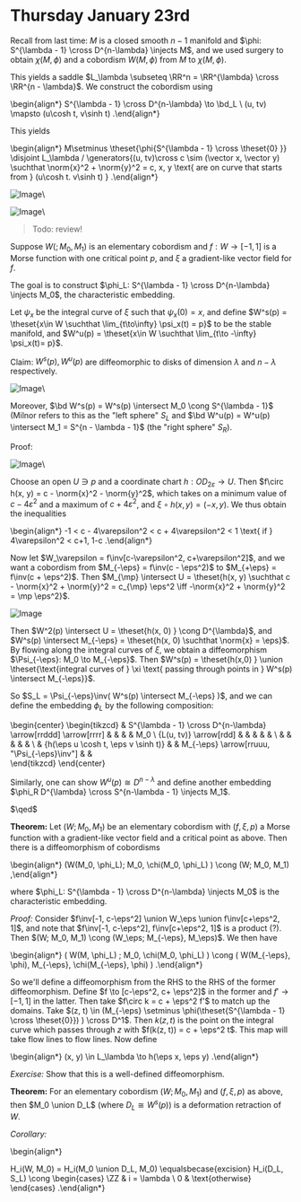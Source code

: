 # Thursday January 23rd

Recall from last time:
$M$ is a closed smooth $n-1$ manifold and $\phi: S^{\lambda - 1} \cross D^{n-\lambda} \injects M$, and we used surgery to obtain $\chi(M, \phi)$ and a cobordism $W(M, \phi)$ from $M$ to $\chi(M, \phi)$.

This yields a saddle $L_\lambda \subseteq \RR^n = \RR^{\lambda} \cross \RR^{n - \lambda}$.
We construct the cobordism using

\begin{align*}
S^{\lambda - 1} \cross D^{n-\lambda} \to \bd_L \\
(u, tv) \mapsto (u\cosh t, v\sinh t)
.\end{align*}

This yields

\begin{align*}
M\setminus \theset{\phi{S^{\lambda - 1} \cross \theset{0} }} \disjoint L_\lambda 
/ \generators{(u, tv)\cross c \sim (\vector x, \vector y) \suchthat \norm{x}^2 + \norm{y}^2 = c, x, y \text{ are on curve that starts from } (u\cosh t. v\sinh t)  }
.\end{align*}


![Image](figures/2020-01-23-11:22.png)\

![Image](figures/2020-01-23-11:23.png)\

> Todo: review!


Suppose $W(; M_0, M_1)$ is an elementary cobordism and $f: W \to [-1, 1]$ is a Morse function with one critical point $p$, and $\xi$ a gradient-like vector field for $f$.

The goal is to construct $\phi_L: S^{\lambda - 1} \cross D^{n-\lambda} \injects M_0$, the characteristic embedding.

Let $\psi_x$ be the integral curve of $\xi$ such that $\psi_x(0) = x$, and define $W^s(p) = \theset{x\in W \suchthat \lim_{t\to\infty} \psi_x(t) = p}$ to be the stable manifold, and $W^u(p) = \theset{x\in W \suchthat \lim_{t\to -\infty} \psi_x(t)= p}$.

Claim:
$W^s(p), W^u(p)$ are diffeomorphic to disks of dimension $\lambda$ and $n-\lambda$ respectively.

![Image](figures/2020-01-23-11:33.png)\

Moreover, $\bd W^s(p) = W^s(p) \intersect M_0 \cong S^{\lambda - 1}$ (Milnor refers to this as the "left sphere" $S_L$ and $\bd W^u(p) = W^u(p) \intersect M_1 = S^{n - \lambda - 1}$ (the "right sphere" $S_R$).

Proof:

![Image](figures/2020-01-23-11:38.png)\

Choose an open $U \ni p$ and a coordinate chart $h: OD_{2\varepsilon} \to U$.
Then $f\circ h(x, y) = c - \norm{x}^2 - \norm{y}^2$, which takes on a minimum value of $c - 4\varepsilon^2$ and a maximum of $c + 4\varepsilon^2$, and $\xi \circ h(x, y) = (-x, y)$.
We thus obtain the inequalities

\begin{align*}
-1 < c - 4\varepsilon^2 < c + 4\varepsilon^2 < 1 \text{ if } 4\varepsilon^2 < c+1, 1-c
.\end{align*}

Now let $W_\varepsilon = f\inv[c-\varepsilon^2, c+\varepsilon^2]$, and we want a cobordism from $M_{-\eps} = f\inv(c - \eps^2)$ to $M_{+\eps} = f\inv(c + \eps^2)$.
Then $M_{\mp} \intersect U = \theset{h(x, y) \suchthat c - \norm{x}^2 + \norm{y}^2 = c_{\mp} \eps^2 \iff -\norm{x}^2 + \norm{y}^2 = \mp \eps^2}$.

![Image](figures/2020-01-23-11:46.png)

Then $W^2(p) \intersect U = \theset{h(x, 0) } \cong D^{\lambda}$, and $W^s(p) \intersect M_{-\eps} = \theset{h(x, 0) \suchthat \norm{x} = \eps}$.
By flowing along the integral curves of $\xi$, we obtain a diffeomorphism $\Psi_{-\eps}: M_0 \to M_{-\eps}$.
Then $W^s(p) = \theset{h(x,0) } \union \theset{\text{integral curves of } \xi \text{ passing through points in } W^s(p) \intersect M_{-\eps}}$.

So $S_L = \Psi_{-\eps}\inv( W^s(p) \intersect M_{-\eps} )$, and we can define the embedding $\phi_L$ by the following composition:

\begin{center}
\begin{tikzcd}
& S^{\lambda - 1} \cross D^{n-\lambda} \arrow[rrddd] \arrow[rrrr] &  &                                             &  & M_0 \\
{L(u, tv)} \arrow[rdd] &                                                                 &  &                                             &  &     \\
&                                                                 &  &                                             &  &     \\
& {h(\eps u \cosh t, \eps v \sinh t)}                             &  & M_{-\eps} \arrow[rruuu, "\Psi_{-\eps}\inv"] &  &    
\end{tikzcd}
\end{center}


Similarly, one can show $W^u(p) \cong D^{n-\lambda}$ and define another embedding $\phi_R D^{\lambda} \cross S^{n-\lambda - 1} \injects M_1$.

$\qed$

**Theorem:**
Let $(W; M_0, M_1)$ be an elementary cobordism with $(f, \xi, p)$ a Morse function with a gradient-like vector field and a critical point as above.
Then there is a diffeomorphism of cobordisms

\begin{align*}
(W(M_0, \phi_L); M_0, \chi(M_0, \phi_L) ) \cong (W; M_0, M_1)
,\end{align*}

where $\phi_L: S^{\lambda - 1} \cross D^{n-\lambda} \injects M_0$ is the characteristic embedding.

*Proof:*
Consider $f\inv[-1, c-\eps^2] \union W_\eps \union f\inv[c+\eps^2, 1]$, and note that $f\inv[-1, c-\eps^2], f\inv[c+\eps^2, 1]$ is a product (?).
Then $(W; M_0, M_1) \cong (W_\eps; M_{-\eps}, M_\eps)$.
We then have

\begin{align*}
( W(M, \phi_L) ; M_0, \chi(M_0, \phi_L) ) \cong ( W(M_{-\eps}, \phi), M_{-\eps}, \chi(M_{-\eps}, \phi) )
.\end{align*}

So we'll define a diffeomorphism from the RHS to the RHS of the former diffeomorphism.
Define $f \to [c-\eps^2, c+ \eps^2]$ in the former and $f' \to [-1, 1]$ in the latter.
Then take $f\circ k = c + \eps^2 f'$ to match up the domains.
Take $(z, t) \in (M_{-\eps} \setminus \phi(\theset{S^{\lambda - 1} \cross \theset{0}}) ) \cross D^1$.
Then $k(z, t)$ is the point on the integral curve which passes through $z$ with $f(k(z, t)) = c + \eps^2 t$.
This map will take flow lines to flow lines.
Now define 

\begin{align*}
(x, y) \in L_\lambda \to h(\eps x, \eps y)
.\end{align*}

*Exercise:* 
Show that this is a well-defined diffeomorphism.

**Theorem:**
For an elementary cobordism $(W; M_0, M_1)$ and $(f, \xi, p)$ as above, then $M_0 \union D_L$ (where $D_L \cong W^s(p)$) is a deformation retraction of $W$.


*Corollary:*

\begin{align*}

H_i(W, M_0) = H_i(M_0 \union D_L, M_0) 
\equalsbecase{excision} H_i(D_L, S_L) \cong
\begin{cases}
\ZZ & i = \lambda \\
0 & \text{otherwise}
\end{cases}
.\end{align*}



